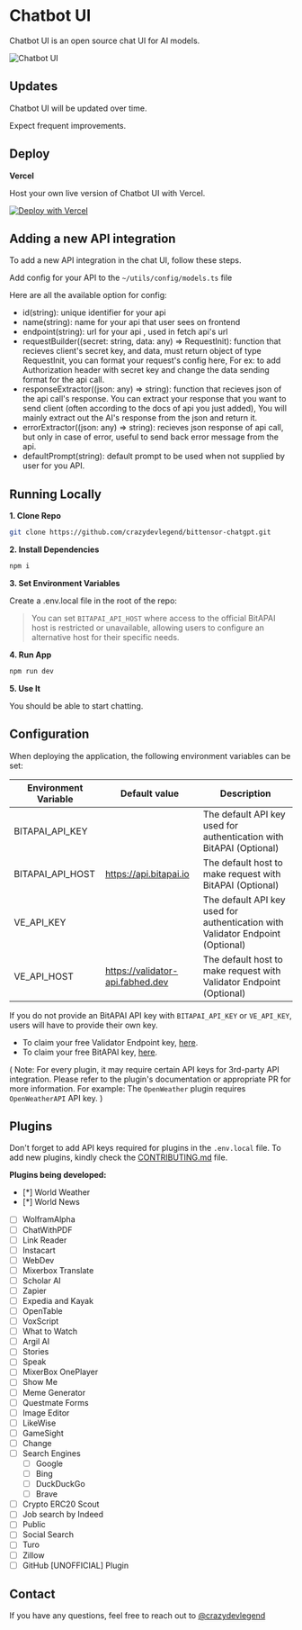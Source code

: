 # Chatbot UI

Chatbot UI is an open source chat UI for AI models.

![Chatbot UI](./public/screenshots/home.png)

## Updates

Chatbot UI will be updated over time.

Expect frequent improvements.

## Deploy

**Vercel**

Host your own live version of Chatbot UI with Vercel.

[![Deploy with Vercel](https://vercel.com/button)](https://vercel.com/new/clone?repository-url=https%3A%2F%2Fgithub.com%2Fcrazydevlegend%2Fbittensor-chatgpt)

## Adding a new API integration

To add a new API integration in the chat UI, follow these steps.

Add config for your API to the `~/utils/config/models.ts` file

Here are all the available option for config:

- id(string): unique identifier for your api
- name(string): name for your api that user sees on frontend
- endpoint(string): url for your api , used in fetch api's url
- requestBuilder((secret: string, data: any) => RequestInit): function that recieves client's secret key, and data, must return object of type RequestInit, you can format your request's config here, For ex: to add Authorization header with secret key and change the data sending format for the api call.
- responseExtractor((json: any) => string): function that recieves json of the api call's response. You can extract your response that you want to send client (often according to the docs of api you just added), You will mainly extract out the AI's response from the json and return it.
- errorExtractor((json: any) => string): recieves json response of api call, but only in case of error, useful to send back error message from the api.
- defaultPrompt(string): default prompt to be used when not supplied by user for you API.

## Running Locally

**1. Clone Repo**

```bash
git clone https://github.com/crazydevlegend/bittensor-chatgpt.git
```

**2. Install Dependencies**

```bash
npm i
```

**3. Set Environment Variables**

Create a .env.local file in the root of the repo:

> You can set `BITAPAI_API_HOST` where access to the official BitAPAI host is restricted or unavailable, allowing users to configure an alternative host for their specific needs.

**4. Run App**

```bash
npm run dev
```

**5. Use It**

You should be able to start chatting.

## Configuration

When deploying the application, the following environment variables can be set:

| Environment Variable | Default value                    | Description                                                                    |
| -------------------- | -------------------------------- | ------------------------------------------------------------------------------ |
| BITAPAI_API_KEY      |                                  | The default API key used for authentication with BitAPAI (Optional)            |
| BITAPAI_API_HOST     | https://api.bitapai.io           | The default host to make request with BitAPAI (Optional)                       |
| VE_API_KEY           |                                  | The default API key used for authentication with Validator Endpoint (Optional) |
| VE_API_HOST          | https://validator-api.fabhed.dev | The default host to make request with Validator Endpoint (Optional)            |

If you do not provide an BitAPAI API key with `BITAPAI_API_KEY` or `VE_API_KEY`, users will have to provide their own key.

- To claim your free Validator Endpoint key, [here](https://validator.fabhed.dev/).
- To claim your free BitAPAI key, [here](https://app.bitapai.io).

(
Note: For every plugin, it may require certain API keys for 3rd-party API integration. Please refer to the plugin's documentation or appropriate PR for more information.
For example: The `OpenWeather` plugin requires `OpenWeatherAPI` API key.
)

## Plugins

Don't forget to add API keys required for plugins in the `.env.local` file.
To add new plugins, kindly check the [CONTRIBUTING.md](./CONTRIBUTING.md) file.

**Plugins being developed:**

- [*] World Weather
- [*] World News
- [ ] WolframAlpha
- [ ] ChatWithPDF
- [ ] Link Reader
- [ ] Instacart
- [ ] WebDev
- [ ] Mixerbox Translate
- [ ] Scholar AI
- [ ] Zapier
- [ ] Expedia and Kayak
- [ ] OpenTable
- [ ] VoxScript
- [ ] What to Watch
- [ ] Argil AI
- [ ] Stories
- [ ] Speak
- [ ] MixerBox OnePlayer
- [ ] Show Me
- [ ] Meme Generator
- [ ] Questmate Forms
- [ ] Image Editor
- [ ] LikeWise
- [ ] GameSight
- [ ] Change
- [ ] Search Engines
  - [ ] Google
  - [ ] Bing
  - [ ] DuckDuckGo
  - [ ] Brave
- [ ] Crypto ERC20 Scout
- [ ] Job search by Indeed
- [ ] Public
- [ ] Social Search
- [ ] Turo
- [ ] Zillow
- [ ] GitHub [UNOFFICIAL] Plugin

## Contact

If you have any questions, feel free to reach out to [@crazydevlegend](https://github.com/crazydevlegend)

